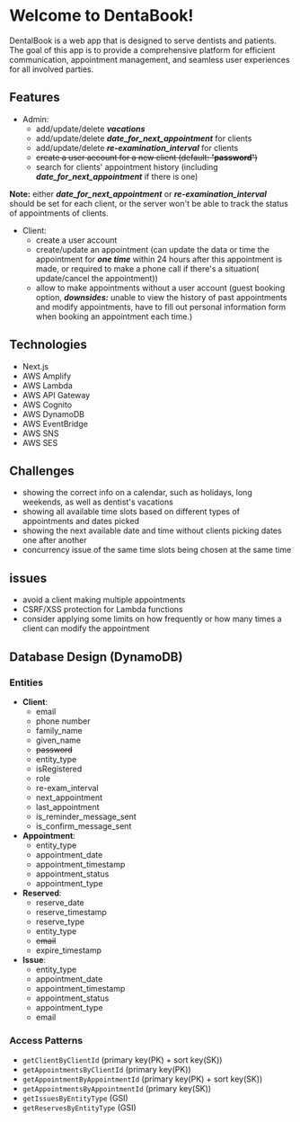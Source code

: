 # Welcome to DentaBook!

DentalBook is a web app that is designed to serve dentists and patients. The goal of this app is to provide a comprehensive platform for efficient communication, appointment management, and seamless user experiences for all involved parties.

## Features

- Admin:
  - add/update/delete **_vacations_**
  - add/update/delete **_date_for_next_appointment_** for clients
  - add/update/delete **_re-examination_interval_** for clients
  - ~~create a user account for a new client (default: **'password'**)~~
  - search for clients' appointment history (including **_date_for_next_appointment_** if there is one)

**Note:** either **_date_for_next_appointment_** or **_re-examination_interval_** should be set for each client, or the server won't be able to track the status of appointments of clients.

- Client:
  - create a user account
  - create/update an appointment (can update the data or time the appointment for **_one time_** within 24 hours after this appointment is made, or required to make a phone call if there's a situation( update/cancel the appointment))
  - allow to make appointments without a user account (guest booking option, **_downsides:_** unable to view the history of past appointments and modify appointments, have to fill out personal information form when booking an appointment each time.)

## Technologies

- Next.js
- AWS Amplify
- AWS Lambda
- AWS API Gateway
- AWS Cognito
- AWS DynamoDB
- AWS EventBridge
- AWS SNS
- AWS SES

## Challenges

- showing the correct info on a calendar, such as holidays, long weekends, as well as dentist's vacations
- showing all available time slots based on different types of appointments and dates picked
- showing the next available date and time without clients picking dates one after another
- concurrency issue of the same time slots being chosen at the same time

## issues

- avoid a client making multiple appointments
- CSRF/XSS protection for Lambda functions
- consider applying some limits on how frequently or how many times a client can modify the appointment

## Database Design (DynamoDB)
### Entities
- **Client**:
  - email
  - phone number
  - family_name
  - given_name
  - ~~password~~
  - entity_type
  - isRegistered
  - role
  - re-exam_interval
  - next_appointment
  - last_appointment
  - is_reminder_message_sent
  - is_confirm_message_sent
- **Appointment**:
  - entity_type
  - appointment_date
  - appointment_timestamp
  - appointment_status
  - appointment_type
- **Reserved**: 
  - reserve_date
  - reserve_timestamp
  - reserve_type
  - entity_type
  - ~~email~~
  - expire_timestamp
- **Issue**:
  - entity_type
  - appointment_date
  - appointment_timestamp
  - appointment_status
  - appointment_type
  - email
### Access Patterns
- `getClientByClientId` (primary key(PK) + sort key(SK))
- `getAppointmentsByClientId` (primary key(PK))
- `getAppointmentByAppointmentId` (primary key(PK) + sort key(SK))
- `getAppointmentsByAppointmentId` (primary key(SK))
- `getIssuesByEntityType` (GSI)
- `getReservesByEntityType` (GSI)
